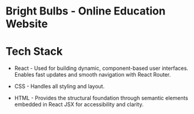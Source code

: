 # Bright Bulbs - Online Education Website

# Tech Stack

- React - Used for building dynamic, component-based user interfaces. Enables fast updates and smooth navigation with React Router.

- CSS - Handles all styling and layout. 

- HTML - Provides the structural foundation through semantic elements embedded in React JSX for accessibility and clarity.